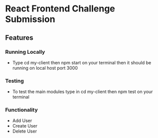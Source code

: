 # React Frontend Challenge Submission

## Features
### Running Locally
- Type cd my-client then npm start on your terminal then it should be running on local host port 3000

### Testing
- To test the main modules type in cd my-client then npm test on your terminal 

### Functionality
- Add User 
- Create User 
- Delete User 
